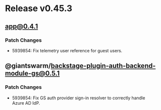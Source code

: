 # Release v0.45.3

## app@0.4.1

### Patch Changes

- 5939854: Fix telemetry user reference for guest users.

## @giantswarm/backstage-plugin-auth-backend-module-gs@0.5.1

### Patch Changes

- 5939854: Fix GS auth provider sign-in resolver to correctly handle Azure AD IdP.
